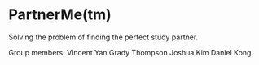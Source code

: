 # PartnerMe(tm)

Solving the problem of finding the perfect study partner.

Group members:
Vincent Yan
Grady Thompson
Joshua Kim
Daniel Kong
